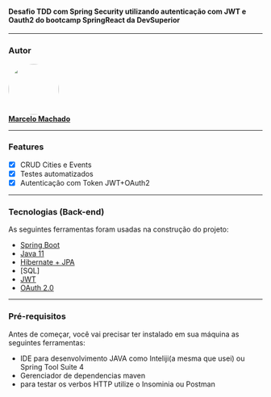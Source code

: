 <h4 align="left">
 Desafio TDD com Spring Security utilizando autenticação com JWT e Oauth2 do bootcamp SpringReact da DevSuperior
</h4>


---

### Autor

<a href="https://www.linkedin.com/in/marcelomachado1987/">
 <img style="border-radius: 50%;" src="https://media-exp1.licdn.com/dms/image/C4E03AQEwV54JjLc-9g/profile-displayphoto-shrink_800_800/0/1621682542460?e=1626912000&v=beta&t=Ctis1Z8wFBsNtnuMhTXGp7cXWA12JyY5t9KF9rfQf58" width="100px;" alt=""/>
 <br />
<b>Marcelo Machado</b></a>
 <br />

---

### Features

- [x] CRUD Cities e Events
- [x] Testes automatizados
- [x] Autenticação com Token JWT+OAuth2

---

### Tecnologias (Back-end)

As seguintes ferramentas foram usadas na construção do projeto:

- [Spring Boot](https://spring.io/projects)
- [Java 11](https://docs.oracle.com/en/java/javase/11/)
- [Hibernate + JPA](https://hibernate.org/)
- [SQL]
- [JWT](https://jwt.io/)
- [OAuth 2.0](https://oauth.net/2/)

---

### Pré-requisitos

Antes de começar, você vai precisar ter instalado em sua máquina as seguintes ferramentas:

* IDE para desenvolvimento JAVA como Inteliji(a mesma que usei) ou Spring Tool Suite 4
* Gerenciador de dependencias maven
* para testar os verbos HTTP utilize o Insominia ou Postman
